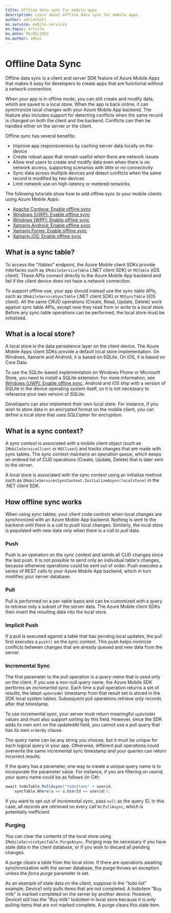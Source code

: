 ```yaml
---
title: Offline data sync for mobile apps
description: Learn about offline data sync for mobile apps.
author: adrianhall
ms.service: mobile-services
ms.topic: article
ms.date: 05/05/2021
ms.author: adhal
---
```


# Offline Data Sync

Offline data sync is a client and server SDK feature of Azure Mobile Apps that makes it easy for developers to create apps that are functional without a network connection.

When your app is in offline mode, you can still create and modify data, which are saved to a local store. When the app is back online, it can synchronize local changes with your Azure Mobile App backend. The feature also includes support for detecting conflicts when the same record is changed on both the client and the backend. Conflicts can then be handled either on the server or the client.

Offline sync has several benefits:

* Improve app responsiveness by caching server data locally on the device
* Create robust apps that remain useful when there are network issues
* Allow end users to create and modify data even when there is no network access, supporting scenarios with little or no connectivity
* Sync data across multiple devices and detect conflicts when the same record is modified by two devices
* Limit network use on high-latency or metered networks

The following tutorials show how to add offline sync to your mobile clients using Azure Mobile Apps:

* [Apache Cordova: Enable offline sync](../quickstarts/cordova/offline.md)
* [Windows (UWP): Enable offline sync](../quickstarts/uwp/offline.md)
* [Windows (WPF): Enable offline sync](../quickstarts/wpf/offline.md)
* [Xamarin.Android: Enable offline sync](../quickstarts/xamarin-android/offline.md)
* [Xamarin.Forms: Enable offline sync](../quickstarts/xamarin-forms/offline.md)
* [Xamarin.iOS: Enable offline sync](../quickstarts/xamarin-ios/offline.md)

## What is a sync table?

To access the "/tables" endpoint, the Azure Mobile client SDKs provide interfaces such as `IMobileServiceTable` (.NET client SDK) or `MSTable` (iOS client). These APIs connect directly to the Azure Mobile App backend and fail if the client device does not have a network connection.

To support offline use, your app should instead use the *sync table* APIs, such as `IMobileServiceSyncTable` (.NET client SDK) or `MSSyncTable` (iOS client). All the same CRUD operations (Create, Read, Update, Delete) work against sync table APIs, except now they read from or write to a *local store*. Before any sync table operations can be performed, the local store must be initialized.

## What is a local store?

A local store is the data persistence layer on the client device. The Azure Mobile Apps client SDKs provide a default local store implementation. On Windows, Xamarin and Android, it is based on SQLite. On iOS, it is based on Core Data.

To use the SQLite-based implementation on Windows Phone or Microsoft Store, you need to install a SQLite extension. For more information, see [Windows (UWP): Enable offline sync](../quickstarts/uwp/offline.md). Android and iOS ship with a version of SQLite in the device operating system itself, so it is not necessary to reference your own version of SQLite.

Developers can also implement their own local store. For instance, if you wish to store data in an encrypted format on the mobile client, you can define a local store that uses SQLCipher for encryption.

## What is a sync context?

A *sync context* is associated with a mobile client object (such as `IMobileServiceClient` or `MSClient`) and tracks changes that are made with sync tables. The sync context maintains an *operation queue*, which keeps an ordered list of CUD operations (Create, Update, Delete) that is later sent to the server.

A local store is associated with the sync context using an initialize method such as `IMobileServicesSyncContext.InitializeAsync(localstore)` in the .NET client SDK.

## How offline sync works

When using sync tables, your client code controls when local changes are synchronized with an Azure Mobile App backend. Nothing is sent to the backend until there is a call to *push* local changes. Similarly, the local store is populated with new data only when there is a call to *pull* data.

### Push

Push is an operation on the sync context and sends all CUD changes since the last push. It is not possible to send only an individual table's changes, because otherwise operations could be sent out of order. Push executes a series of REST calls to your Azure Mobile App backend, which in turn modifies your server database.

### Pull

Pull is performed on a per-table basis and can be customized with a query to retrieve only a subset of the server data. The Azure Mobile client SDKs then insert the resulting data into the local store.

### Implicit Push

If a pull is executed against a table that has pending local updates, the pull first executes a `push()` on the sync context. This push helps minimize conflicts between changes that are already queued and new data from the server.

### Incremental Sync

The first parameter to the pull operation is a *query name* that is used only on the client. If you use a non-null query name, the Azure Mobile SDK performs an *incremental sync*. Each time a pull operation returns a set of results, the latest `updatedAt` timestamp from that result set is stored in the SDK local system tables. Subsequent pull operations retrieve only records after that timestamp.

To use incremental sync, your server must return meaningful `updatedAt` values and must also support sorting by this field. However, since the SDK adds its own sort on the updatedAt field, you cannot use a pull query that has its own `orderBy` clause.

The query name can be any string you choose, but it must be unique for each logical query in your app. Otherwise, different pull operations could overwrite the same incremental sync timestamp and your queries can return incorrect results.

If the query has a parameter, one way to create a unique query name is to incorporate the parameter value. For instance, if you are filtering on userid, your query name could be as follows (in C#):

``` csharp
await todoTable.PullAsync("todoItems" + userid, 
    syncTable.Where(u => u.UserId == userid));
```

If you want to opt out of incremental sync, pass `null` as the query ID. In this case, all records are retrieved on every call to `PullAsync`, which is potentially inefficient.

### Purging

You can clear the contents of the local store using `IMobileServiceSyncTable.PurgeAsync`. Purging may be necessary if you have stale data in the client database, or if you wish to discard all pending changes.

A purge clears a table from the local store. If there are operations awaiting synchronization with the server database, the purge throws an exception unless the *force purge* parameter is set.

As an example of stale data on the client, suppose in the "todo list" example, Device1 only pulls items that are not completed. A todoitem "Buy milk" is marked completed on the server by another device. However, Device1 still has the "Buy milk" todoitem in local store because it is only pulling items that are not marked complete. A purge clears this stale item.
